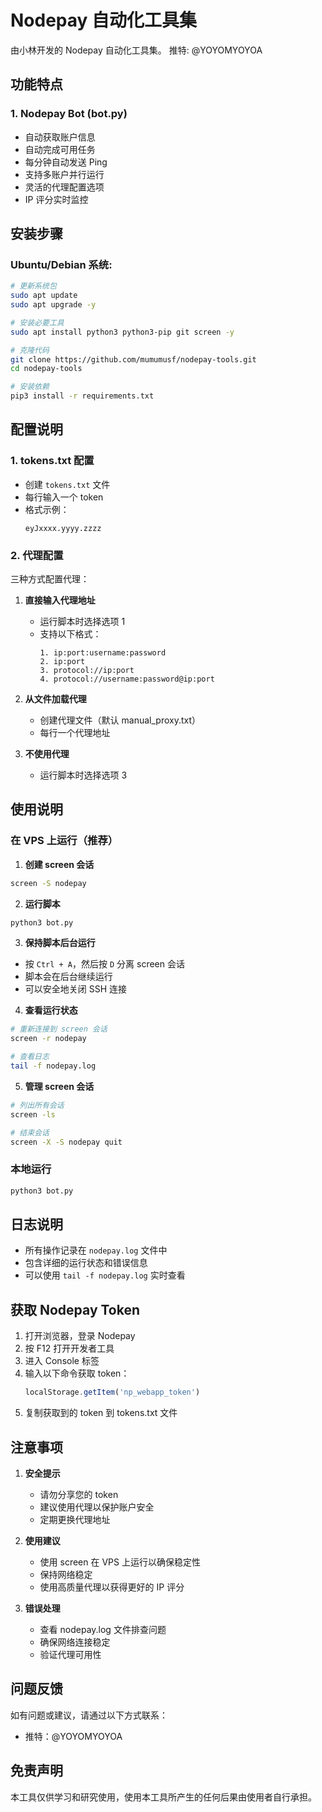 # Nodepay 自动化工具集

由小林开发的 Nodepay 自动化工具集。
推特: @YOYOMYOYOA

## 功能特点

### 1. Nodepay Bot (bot.py)
- 自动获取账户信息
- 自动完成可用任务
- 每分钟自动发送 Ping
- 支持多账户并行运行
- 灵活的代理配置选项
- IP 评分实时监控

## 安装步骤

### Ubuntu/Debian 系统:
```bash
# 更新系统包
sudo apt update
sudo apt upgrade -y

# 安装必要工具
sudo apt install python3 python3-pip git screen -y

# 克隆代码
git clone https://github.com/mumumusf/nodepay-tools.git
cd nodepay-tools

# 安装依赖
pip3 install -r requirements.txt
```

## 配置说明

### 1. tokens.txt 配置
- 创建 `tokens.txt` 文件
- 每行输入一个 token
- 格式示例：
  ```
  eyJxxxx.yyyy.zzzz
  ```

### 2. 代理配置
三种方式配置代理：
1. **直接输入代理地址**
   - 运行脚本时选择选项 1
   - 支持以下格式：
     ```
     1. ip:port:username:password
     2. ip:port
     3. protocol://ip:port
     4. protocol://username:password@ip:port
     ```

2. **从文件加载代理**
   - 创建代理文件（默认 manual_proxy.txt）
   - 每行一个代理地址

3. **不使用代理**
   - 运行脚本时选择选项 3

## 使用说明

### 在 VPS 上运行（推荐）

1. **创建 screen 会话**
```bash
screen -S nodepay
```

2. **运行脚本**
```bash
python3 bot.py
```

3. **保持脚本后台运行**
- 按 `Ctrl + A`，然后按 `D` 分离 screen 会话
- 脚本会在后台继续运行
- 可以安全地关闭 SSH 连接

4. **查看运行状态**
```bash
# 重新连接到 screen 会话
screen -r nodepay

# 查看日志
tail -f nodepay.log
```

5. **管理 screen 会话**
```bash
# 列出所有会话
screen -ls

# 结束会话
screen -X -S nodepay quit
```

### 本地运行
```bash
python3 bot.py
```

## 日志说明
- 所有操作记录在 `nodepay.log` 文件中
- 包含详细的运行状态和错误信息
- 可以使用 `tail -f nodepay.log` 实时查看

## 获取 Nodepay Token

1. 打开浏览器，登录 Nodepay
2. 按 F12 打开开发者工具
3. 进入 Console 标签
4. 输入以下命令获取 token：
   ```javascript
   localStorage.getItem('np_webapp_token')
   ```
5. 复制获取到的 token 到 tokens.txt 文件

## 注意事项

1. **安全提示**
   - 请勿分享您的 token
   - 建议使用代理以保护账户安全
   - 定期更换代理地址

2. **使用建议**
   - 使用 screen 在 VPS 上运行以确保稳定性
   - 保持网络稳定
   - 使用高质量代理以获得更好的 IP 评分

3. **错误处理**
   - 查看 nodepay.log 文件排查问题
   - 确保网络连接稳定
   - 验证代理可用性

## 问题反馈

如有问题或建议，请通过以下方式联系：
- 推特：@YOYOMYOYOA

## 免责声明

本工具仅供学习和研究使用，使用本工具所产生的任何后果由使用者自行承担。

